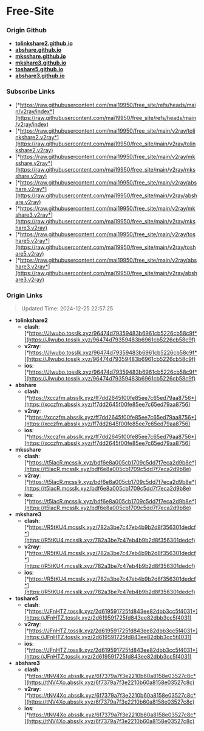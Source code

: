 # Free-Site

### Origin Github

- [**tolinkshare2.github.io**](https://github.com/tolinkshare2/tolinkshare2.github.io)
- [**abshare.github.io**](https://github.com/abshare/abshare.github.io)
- [**mksshare.github.io**](https://github.com/mksshare/mksshare.github.io)
- [**mkshare3.github.io**](https://github.com/mkshare3/mkshare3.github.io)
- [**toshare5.github.io**](https://github.com/toshare5/toshare5.github.io)
- [**abshare3.github.io**](https://github.com/abshare3/abshare3.github.io)

### Subscribe Links

- [*https://raw.githubusercontent.com/mai19950/free_site/refs/heads/main/v2ray/index*](https://raw.githubusercontent.com/mai19950/free_site/refs/heads/main/v2ray/index)
- [*https://raw.githubusercontent.com/mai19950/free_site/main/v2ray/tolinkshare2.v2ray*](https://raw.githubusercontent.com/mai19950/free_site/main/v2ray/tolinkshare2.v2ray)
- [*https://raw.githubusercontent.com/mai19950/free_site/main/v2ray/mksshare.v2ray*](https://raw.githubusercontent.com/mai19950/free_site/main/v2ray/mksshare.v2ray)
- [*https://raw.githubusercontent.com/mai19950/free_site/main/v2ray/abshare.v2ray*](https://raw.githubusercontent.com/mai19950/free_site/main/v2ray/abshare.v2ray)
- [*https://raw.githubusercontent.com/mai19950/free_site/main/v2ray/mkshare3.v2ray*](https://raw.githubusercontent.com/mai19950/free_site/main/v2ray/mkshare3.v2ray)
- [*https://raw.githubusercontent.com/mai19950/free_site/main/v2ray/toshare5.v2ray*](https://raw.githubusercontent.com/mai19950/free_site/main/v2ray/toshare5.v2ray)
- [*https://raw.githubusercontent.com/mai19950/free_site/main/v2ray/abshare3.v2ray*](https://raw.githubusercontent.com/mai19950/free_site/main/v2ray/abshare3.v2ray)

### Origin Links

> Updated Time: 2024-12-25 22:57:25

- **tolinkshare2**
  - **clash**: [*https://Jlwubo.tosslk.xyz/96474d79359483b6961cb5226cb58c9f*](https://Jlwubo.tosslk.xyz/96474d79359483b6961cb5226cb58c9f)
  - **v2ray**: [*https://Jlwubo.tosslk.xyz/96474d79359483b6961cb5226cb58c9f*](https://Jlwubo.tosslk.xyz/96474d79359483b6961cb5226cb58c9f)
  - **ios**: [*https://Jlwubo.tosslk.xyz/96474d79359483b6961cb5226cb58c9f*](https://Jlwubo.tosslk.xyz/96474d79359483b6961cb5226cb58c9f)
- **abshare**
  - **clash**: [*https://xcczfm.absslk.xyz/ff7dd2645f00fe85ee7c65ed79aa8756*](https://xcczfm.absslk.xyz/ff7dd2645f00fe85ee7c65ed79aa8756)
  - **v2ray**: [*https://xcczfm.absslk.xyz/ff7dd2645f00fe85ee7c65ed79aa8756*](https://xcczfm.absslk.xyz/ff7dd2645f00fe85ee7c65ed79aa8756)
  - **ios**: [*https://xcczfm.absslk.xyz/ff7dd2645f00fe85ee7c65ed79aa8756*](https://xcczfm.absslk.xyz/ff7dd2645f00fe85ee7c65ed79aa8756)
- **mksshare**
  - **clash**: [*https://t5lacR.mcsslk.xyz/bdf6e8a005cb1709c5dd7f7eca2d9b8e*](https://t5lacR.mcsslk.xyz/bdf6e8a005cb1709c5dd7f7eca2d9b8e)
  - **v2ray**: [*https://t5lacR.mcsslk.xyz/bdf6e8a005cb1709c5dd7f7eca2d9b8e*](https://t5lacR.mcsslk.xyz/bdf6e8a005cb1709c5dd7f7eca2d9b8e)
  - **ios**: [*https://t5lacR.mcsslk.xyz/bdf6e8a005cb1709c5dd7f7eca2d9b8e*](https://t5lacR.mcsslk.xyz/bdf6e8a005cb1709c5dd7f7eca2d9b8e)
- **mkshare3**
  - **clash**: [*https://R5tKU4.mcsslk.xyz/782a3be7c47eb4b9b2d8f356301dedcf*](https://R5tKU4.mcsslk.xyz/782a3be7c47eb4b9b2d8f356301dedcf)
  - **v2ray**: [*https://R5tKU4.mcsslk.xyz/782a3be7c47eb4b9b2d8f356301dedcf*](https://R5tKU4.mcsslk.xyz/782a3be7c47eb4b9b2d8f356301dedcf)
  - **ios**: [*https://R5tKU4.mcsslk.xyz/782a3be7c47eb4b9b2d8f356301dedcf*](https://R5tKU4.mcsslk.xyz/782a3be7c47eb4b9b2d8f356301dedcf)
- **toshare5**
  - **clash**: [*https://JFnHTZ.tosslk.xyz/2d619591725fd843ee82dbb3cc5f4031*](https://JFnHTZ.tosslk.xyz/2d619591725fd843ee82dbb3cc5f4031)
  - **v2ray**: [*https://JFnHTZ.tosslk.xyz/2d619591725fd843ee82dbb3cc5f4031*](https://JFnHTZ.tosslk.xyz/2d619591725fd843ee82dbb3cc5f4031)
  - **ios**: [*https://JFnHTZ.tosslk.xyz/2d619591725fd843ee82dbb3cc5f4031*](https://JFnHTZ.tosslk.xyz/2d619591725fd843ee82dbb3cc5f4031)
- **abshare3**
  - **clash**: [*https://tNV4Xo.absslk.xyz/6f7379a7f3e2210b60a8158e03527c8c*](https://tNV4Xo.absslk.xyz/6f7379a7f3e2210b60a8158e03527c8c)
  - **v2ray**: [*https://tNV4Xo.absslk.xyz/6f7379a7f3e2210b60a8158e03527c8c*](https://tNV4Xo.absslk.xyz/6f7379a7f3e2210b60a8158e03527c8c)
  - **ios**: [*https://tNV4Xo.absslk.xyz/6f7379a7f3e2210b60a8158e03527c8c*](https://tNV4Xo.absslk.xyz/6f7379a7f3e2210b60a8158e03527c8c)

